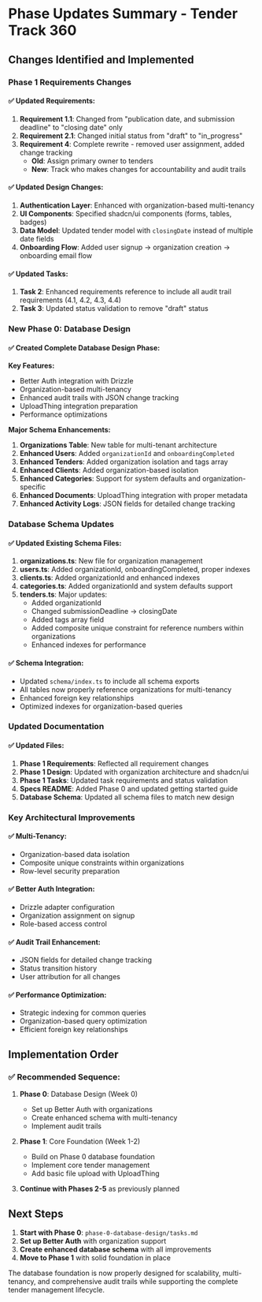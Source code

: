 # Phase Updates Summary - Tender Track 360

## Changes Identified and Implemented

### Phase 1 Requirements Changes

#### ✅ **Updated Requirements:**

1. **Requirement 1.1**: Changed from "publication date, and submission deadline" to "closing date" only
2. **Requirement 2.1**: Changed initial status from "draft" to "in_progress"
3. **Requirement 4**: Complete rewrite - removed user assignment, added change tracking
   - **Old**: Assign primary owner to tenders
   - **New**: Track who makes changes for accountability and audit trails

#### ✅ **Updated Design Changes:**

1. **Authentication Layer**: Enhanced with organization-based multi-tenancy
2. **UI Components**: Specified shadcn/ui components (forms, tables, badges)
3. **Data Model**: Updated tender model with `closingDate` instead of multiple date fields
4. **Onboarding Flow**: Added user signup → organization creation → onboarding email flow

#### ✅ **Updated Tasks:**

1. **Task 2**: Enhanced requirements reference to include all audit trail requirements (4.1, 4.2, 4.3, 4.4)
2. **Task 3**: Updated status validation to remove "draft" status

### New Phase 0: Database Design

#### ✅ **Created Complete Database Design Phase:**

**Key Features:**

- Better Auth integration with Drizzle
- Organization-based multi-tenancy
- Enhanced audit trails with JSON change tracking
- UploadThing integration preparation
- Performance optimizations

**Major Schema Enhancements:**

1. **Organizations Table**: New table for multi-tenant architecture
2. **Enhanced Users**: Added `organizationId` and `onboardingCompleted`
3. **Enhanced Tenders**: Added organization isolation and tags array
4. **Enhanced Clients**: Added organization-based isolation
5. **Enhanced Categories**: Support for system defaults and organization-specific
6. **Enhanced Documents**: UploadThing integration with proper metadata
7. **Enhanced Activity Logs**: JSON fields for detailed change tracking

### Database Schema Updates

#### ✅ **Updated Existing Schema Files:**

1. **organizations.ts**: New file for organization management
2. **users.ts**: Added organizationId, onboardingCompleted, proper indexes
3. **clients.ts**: Added organizationId and enhanced indexes
4. **categories.ts**: Added organizationId and system defaults support
5. **tenders.ts**: Major updates:
   - Added organizationId
   - Changed submissionDeadline → closingDate
   - Added tags array field
   - Added composite unique constraint for reference numbers within organizations
   - Enhanced indexes for performance

#### ✅ **Schema Integration:**

- Updated `schema/index.ts` to include all schema exports
- All tables now properly reference organizations for multi-tenancy
- Enhanced foreign key relationships
- Optimized indexes for organization-based queries

### Updated Documentation

#### ✅ **Updated Files:**

1. **Phase 1 Requirements**: Reflected all requirement changes
2. **Phase 1 Design**: Updated with organization architecture and shadcn/ui
3. **Phase 1 Tasks**: Updated task requirements and status validation
4. **Specs README**: Added Phase 0 and updated getting started guide
5. **Database Schema**: Updated all schema files to match new design

### Key Architectural Improvements

#### ✅ **Multi-Tenancy:**

- Organization-based data isolation
- Composite unique constraints within organizations
- Row-level security preparation

#### ✅ **Better Auth Integration:**

- Drizzle adapter configuration
- Organization assignment on signup
- Role-based access control

#### ✅ **Audit Trail Enhancement:**

- JSON fields for detailed change tracking
- Status transition history
- User attribution for all changes

#### ✅ **Performance Optimization:**

- Strategic indexing for common queries
- Organization-based query optimization
- Efficient foreign key relationships

## Implementation Order

### ✅ **Recommended Sequence:**

1. **Phase 0**: Database Design (Week 0)

   - Set up Better Auth with organizations
   - Create enhanced schema with multi-tenancy
   - Implement audit trails

2. **Phase 1**: Core Foundation (Week 1-2)

   - Build on Phase 0 database foundation
   - Implement core tender management
   - Add basic file upload with UploadThing

3. **Continue with Phases 2-5** as previously planned

## Next Steps

1. **Start with Phase 0**: `phase-0-database-design/tasks.md`
2. **Set up Better Auth** with organization support
3. **Create enhanced database schema** with all improvements
4. **Move to Phase 1** with solid foundation in place

The database foundation is now properly designed for scalability, multi-tenancy, and comprehensive audit trails while supporting the complete tender management lifecycle.
